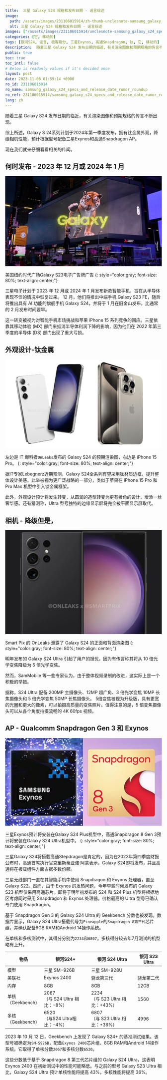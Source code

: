 ```yaml
---
title:  三星 Galaxy S24 规格和发布日期 - 谣言综述
image:
  path: /assets/images/231106015914/zh-thumb-unclesnote-samsung_galaxy_s24_specs_and_release_date_rumor_roundup.png
  alt: 三星 Galaxy S24 规格和发布日期 - 谣言综述
images: ["/assets/images/231106015914/unclesnote-samsung_galaxy_s24_specs_and_release_date_rumor_roundup-galaxy_s23_electronic_billboard_advertisement_in_times_square_new_york_usa.png", "/assets/images/231106015914/unclesnote-samsung_galaxy_s24_specs_and_release_date_rumor_roundup-on_the_left_is_the_expected_render_of_the_galaxy_s24_released_by_it_tipster_onleaks_and_on_the_right_is_the_iphone_15_pro.png", "/assets/images/231106015914/unclesnote-samsung_galaxy_s24_specs_and_release_date_rumor_roundup-galaxy_s24_front_and_back_renders_leaked_by_smart_pix_s_onleaks.png", "/assets/images/231106015914/unclesnote-samsung_galaxy_s24_specs_and_release_date_rumor_roundup-samsung_exynos_is_expected_to_be_installed_in_the_galaxy_s24_plus_model_and_qualcomm_snapdragon_8_gen_3_is_expected_to_be_installed_in_the_galaxy_s24_ultra_model.png"]
categories: [它, 移动的]
tags: [银河S24, 谣言, 极客跑分, 三星Exynos, 高通Snapdragon, 钛, 它, 移动的]
description:  随着三星 Galaxy S24 发布日期的临近，有关渲染图像和预期规格的传言不断出现。综上所述，Galaxy S 24系列计划于2024年第一季度发布，拥有钛金属外观，降级相机性能，预计根据型号配备三星Exynos和高通Snapdragon AP。现在我们就来仔细看看相关的传闻。
public: true
toc: true
toc_intl: false
# Below is readonly values if it's decided once
layout: post
date: 2023-11-06 01:59:14 +0900
ro_id: 231106015914
ro_name: samsung_galaxy_s24_specs_and_release_date_rumor_roundup
ro_ref: 231106015914/samsung_galaxy_s24_specs_and_release_date_rumor_roundup
lang: zh
---
```

随着三星 Galaxy S24 发布日期的临近，有关渲染图像和预期规格的传言不断出现。  

综上所述，Galaxy S 24系列计划于2024年第一季度发布，拥有钛金属外观，降级相机性能，预计根据型号配备三星Exynos和高通Snapdragon AP。  

现在我们就来仔细看看相关的传闻。  
## 何时发布 - 2023 年 12 月或 2024 年 1 月
![美国纽约时代广场Galaxy S23电子广告牌广告](/assets/images/231106015914/unclesnote-samsung_galaxy_s24_specs_and_release_date_rumor_roundup-galaxy_s23_electronic_billboard_advertisement_in_times_square_new_york_usa.png)  

美国纽约时代广场Galaxy S23电子广告牌广告
{: style="color:gray; font-size: 80%; text-align: center;"}

三星电子计划于 2023 年 12 月或 2024 年 1 月发布新款智能手机，旨在从半导体表现不佳的情况中恢复过来。 12 月，他们将推出中端手机 Galaxy S23 FE，随后将推出具有 AI 功能的旗舰手机 Galaxy S24，并将于 1 月在旧金山发布，比通常的 2 月发布时间要早。  

这一转变被视为对智能手机市场挑战和苹果 iPhone 15 系列竞争的回应。三星依靠其移动体验 (MX) 部门来抵消半导体利润下降的影响，因为他们在 2022 年第三季度的半导体 (DS) 部门出现了重大亏损。  
## 外观设计-钛金属
![左边是 IT 爆料者`OnLeaks`发布的 Galaxy S24 的预期渲染图，右边是 iPhone 15 Pro。](/assets/images/231106015914/unclesnote-samsung_galaxy_s24_specs_and_release_date_rumor_roundup-on_the_left_is_the_expected_render_of_the_galaxy_s24_released_by_it_tipster_onleaks_and_on_the_right_is_the_iphone_15_pro.png)  

左边是 IT 爆料者`OnLeaks`发布的 Galaxy S24 的预期渲染图，右边是 iPhone 15 Pro。
{: style="color:gray; font-size: 80%; text-align: center;"}

据IT专家Lebegnerz近期预测，Galaxy S24全系列有望采用钛材质边框，提升整体设计美感。此举被视为更广泛战略的一部分，类似于苹果在 iPhone 15 Pro 和 Pro Max 机型中引入钛金属框架。  

此外，外观设计预计将发生转变，从圆润的造型转变为更有棱角的设计，增添一丝奢华感。还有猜测称，Ultra 型号独特的边缘显示屏将完全被平面显示屏取代。  
## 相机 - 降级但是，
![Smart Pix 的 OnLeaks 泄露了 Galaxy S24 的正面和背面渲染图](/assets/images/231106015914/unclesnote-samsung_galaxy_s24_specs_and_release_date_rumor_roundup-galaxy_s24_front_and_back_renders_leaked_by_smart_pix_s_onleaks.png)  

Smart Pix 的 OnLeaks 泄露了 Galaxy S24 的正面和背面渲染图
{: style="color:gray; font-size: 80%; text-align: center;"}

明年发布的 Galaxy S24 Ultra 引起了用户的担忧，因为有传言称其将从 10 倍光学变焦降级为 5 倍光学变焦。  

然而，SamMobile 等一些专家认为，由于整体视频录制的改进，这实际上是一个积极的举措。  

据称，S24 Ultra 配备 200MP 主摄像头、12MP 超广角、3 倍光学变焦 10MP 长焦摄像头和 5 倍光学变焦 50MP 长焦摄像头。 5倍变焦被视为升级版，具有更宽的光圈和更大的像素，可以拍摄高质量的变焦照片。值得注意的是，5 倍变焦摄像头可以从各个角度拍摄流畅的 4K 60fps 视频。  
## AP - Qualcomm Snapdragon Gen 3 和 Exynos
![三星Exynos预计将安装在Galaxy S24 Plus机型中，高通Snapdragon 8 Gen 3预计将安装在Galaxy S24 Ultra机型中。](/assets/images/231106015914/unclesnote-samsung_galaxy_s24_specs_and_release_date_rumor_roundup-samsung_exynos_is_expected_to_be_installed_in_the_galaxy_s24_plus_model_and_qualcomm_snapdragon_8_gen_3_is_expected_to_be_installed_in_the_galaxy_s24_ultra_model.png)  

三星Exynos预计将安装在Galaxy S24 Plus机型中，高通Snapdragon 8 Gen 3预计将安装在Galaxy S24 Ultra机型中。
{: style="color:gray; font-size: 80%; text-align: center;"}

三星Galaxy S24将搭载高通Stepdragon是肯定的，因为在2023年第四季度财报公布时，高通首席执行官克里斯蒂亚诺·阿蒙表示，Galaxy S24即将发布，并且高通将在板载组件方面占据多数份额。  

三星无线部门一直在其智能手机中使用 Snapdragon 和 Exynos 处理器，直至 Galaxy S22。然而，由于 Exynos 的发热问题，今年早些时候发布的 Galaxy S23 机型仅采用高通芯片。即将于明年初发布的 S24 和 S24 Plus 机型将根据地区考虑同时采用 Snapdragon 和 Exynos 处理器。价格最高的 Ultra 型号已确认专门使用 Snapdragon。  

基于 Snapdragon Gen 3 的 Galaxy S24 Ultra 的 Geekbench 分数也被发现。数据库显示，Galaxy S24 Ultra搭载代号为`Pineapple`的`Snapdragon 8第三代`芯片组，并确认配备8GB RAM和Android 14操作系统。  

在单核和多核测试中，其得分分别为`2234`和`6807`，多核得分较去年7月测试的机型略有上升。  

|物品|银河S24+|银河 S24 Ultra|银河 S23 Ultra|
| -------------------------- | ------------------------------------ | -------------------------------------- | ---------------- |
|模型|三星 SM-926B|三星 SM-928U|
|美联社|Exynos 2400|骁龙第三代|骁龙第二代|
|内存|8GB|8GB|12GB|
|单核<br>（Geekbench）|2067<br> （与 S24 Ultra 相比：-8%）|2234<br> （与 S23 Ultra 相比：+43%）|1560|
|多核<br>（Geekbench）|6520<br> （与S24 Ultra相比：-4%）|6807<br> （与 S23 Ultra 相比：+36%）|4996|

2023 年 10 月 12 日，Geekbench 上发现了 Galaxy S24+ 的基准测试结果。该型号被确定为`SM-S926B`，配备`Exynos 2400`芯片组、8GB RAM和Android 14操作系统。它取得了单核分数`2067`和多核分数`6520`。  

这些分数低于基于 Snapdragon 8 第三代芯片组的 Galaxy S24 Ultra，这表明 Exynos 2400 在初始测试中的性能可能略低。与之前的型号 Galaxy S23 Ultra 相比，Galaxy S24 Ultra 预计单核性能将提高 43%，多核性能将提高 36%。  
